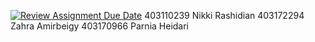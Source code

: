 [![Review Assignment Due Date](https://classroom.github.com/assets/deadline-readme-button-22041afd0340ce965d47ae6ef1cefeee28c7c493a6346c4f15d667ab976d596c.svg)](https://classroom.github.com/a/iDQJgb-p)
403110239 Nikki Rashidian
403172294 Zahra Amirbeigy
403170966 Parnia Heidari
